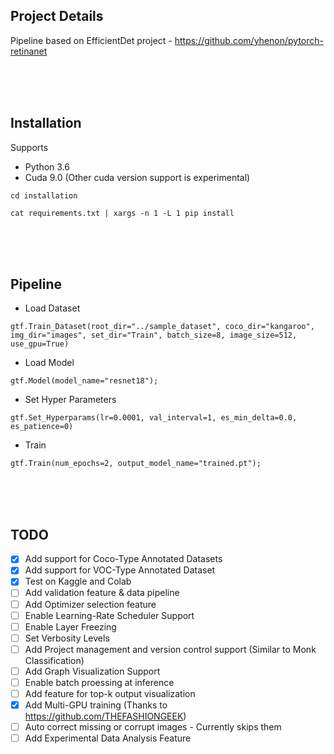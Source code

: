 ## Project Details
Pipeline based on EfficientDet project - https://github.com/yhenon/pytorch-retinanet

<br />
<br />
<br />

## Installation

Supports 
- Python 3.6
- Cuda 9.0 (Other cuda version support is experimental)
    
`cd installation`

`cat requirements.txt | xargs -n 1 -L 1 pip install`

<br />
<br />
<br />


## Pipeline

- Load Dataset

`gtf.Train_Dataset(root_dir="../sample_dataset", coco_dir="kangaroo", img_dir="images", set_dir="Train", batch_size=8, image_size=512, use_gpu=True)`

- Load Model

`gtf.Model(model_name="resnet18");`

- Set Hyper Parameters

`gtf.Set_Hyperparams(lr=0.0001, val_interval=1, es_min_delta=0.0, es_patience=0)`

- Train

`gtf.Train(num_epochs=2, output_model_name="trained.pt");`



<br />
<br />
<br />

## TODO

- [x] Add support for Coco-Type Annotated Datasets
- [x] Add support for VOC-Type Annotated Dataset
- [x] Test on Kaggle and Colab 
- [ ] Add validation feature & data pipeline
- [ ] Add Optimizer selection feature
- [ ] Enable Learning-Rate Scheduler Support
- [ ] Enable Layer Freezing
- [ ] Set Verbosity Levels
- [ ] Add Project management and version control support (Similar to Monk Classification)
- [ ] Add Graph Visualization Support
- [ ] Enable batch proessing at inference
- [ ] Add feature for top-k output visualization
- [x] Add Multi-GPU training (Thanks to https://github.com/THEFASHIONGEEK)
- [ ] Auto correct missing or corrupt images - Currently skips them
- [ ] Add Experimental Data Analysis Feature
